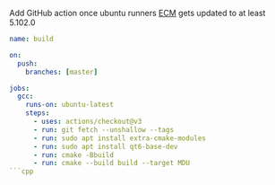 Add GitHub action once ubuntu runners [ECM](https://answers.launchpad.net/ubuntu/jammy/amd64/extra-cmake-modules) gets updated to at least 5.102.0

```yml
name: build

on:
  push:
    branches: [master]

jobs:
  gcc:
    runs-on: ubuntu-latest
    steps:
      - uses: actions/checkout@v3
      - run: git fetch --unshallow --tags
      - run: sudo apt install extra-cmake-modules
      - run: sudo apt install qt6-base-dev
      - run: cmake -Bbuild
      - run: cmake --build build --target MDU
```cpp